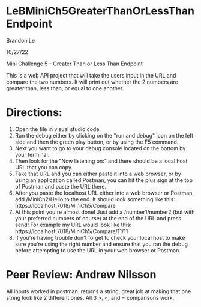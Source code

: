# LeBMiniCh5GreaterThanOrLessThanEndpoint
Brandon Le

10/27/22

Mini Challenge 5 - Greater Than or Less Than Endpoint

This is a web API project that will take the users input in the URL and compare the two numbers. It will print out whether the 2 numbers are greater than, less than, or equal to one another.

# Directions:
1. Open the file in visual studio code.
2. Run the debug either by clicking on the "run and debug" icon on the left side and then the green play button, or by using the F5 command.
3. Next you want to go to your debug console located on the bottom by your terminal.
4. Then look for the "Now listening on:" and there should be a local host URL that you can copy.
5. Take that URL and you can either paste it into a web browser, or by using an application called Postman, you can hit the plus sign at the top of Postman and paste the URL there.
6. After you paste the localhost URL either into a web browser or Postman, add /MiniCh2/Hello to the end. It should look something like this: https://localhost:7018/MiniCh5/Compare
7. At this point you're almost done! Just add a /number1/number2 (but with your preferred numbers of course) at the end of the URL and press send! For example my URL would look like this: https://localhost:7018/MiniCh5/Compare/11/11
8. If you're having trouble don't forget to check your local host to make sure you're using the right number and ensure that you ran the debug before attempting to use the URL in your web browser or Postman.



# Peer Review: Andrew Nilsson
All inputs worked in postman. returns a string, great job at making that one string look like 2 different ones. All 3 >, <, and = comparisons work.
